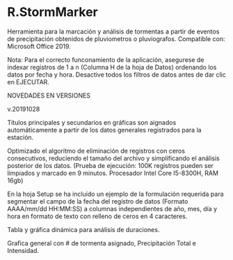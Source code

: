 # R.StormMarker
Herramienta para la marcación y análisis de tormentas a partir de eventos de precipitación obtenidos de pluviometros o pluviografos.
Compatible con: Microsoft Office 2019.

Nota: Para el correcto funconamiento de la aplicación, asegurese de indexar registros de 1 a n (Columna H de la hoja de Datos) ordenando los datos por fecha y hora. Desactive todos los filtros de datos antes de dar clic en EJECUTAR.

NOVEDADES EN VERSIONES

v.20191028

Títulos principales y secundarios en gráficas son aignados automáticamente a partir de los datos generales registrados para la estación.

Optimizado el algoritmo de eliminación de registros con ceros consecutivos, reduciendo el tamaño del archivo y simplificando el análisis posterior de los datos. (Prueba de ejecución: 100K registros pueden ser limpiados y marcado en 9 minutos. Procesador Intel Core I5-8300H, RAM 16gb)

En la hoja Setup se ha incluído un ejemplo de la formulación requerida para segmentar el campo de la fecha del registro de datos (Formato AAAA/mm/dd HH:MM:SS) a columnas independientes de año, mes, día y hora en formato de texto con relleno de ceros en 4 caracteres.

Tabla y gráfica dinámica para análisis de duraciones.

Grafica general con # de tormenta asignado, Precipitación Total e Intensidad.


